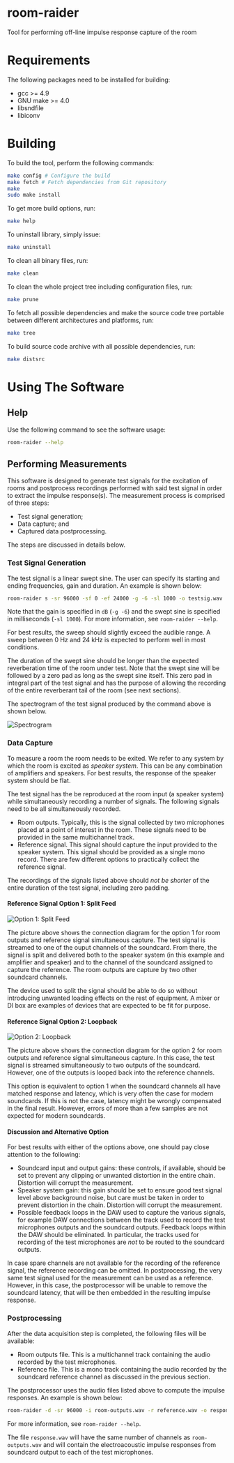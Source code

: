 # room-raider
Tool for performing off-line impulse response capture of the room

Requirements
======

The following packages need to be installed for building:

* gcc >= 4.9
* GNU make >= 4.0
* libsndfile
* libiconv

Building
======

To build the tool, perform the following commands:

```bash
make config # Configure the build
make fetch # Fetch dependencies from Git repository
make
sudo make install
```

To get more build options, run:

```bash
make help
```

To uninstall library, simply issue:

```bash
make uninstall
```

To clean all binary files, run:

```bash
make clean
```

To clean the whole project tree including configuration files, run:

```bash
make prune
```

To fetch all possible dependencies and make the source code tree portable between
different architectures and platforms, run:

```bash
make tree
```

To build source code archive with all possible dependencies, run:

```bash
make distsrc
```

Using The Software
======

## Help

Use the following command to see the software usage:

```bash
room-raider --help
```

## Performing Measurements

This software is designed to generate test signals for the excitation of rooms and postprocess recordings performed with said test signal in order to extract the impulse response(s). The measurement process is comprised of three steps:

* Test signal generation;
* Data capture; and
* Captured data postprocessing.

The steps are discussed in details below.

### Test Signal Generation

The test signal is a linear swept sine. The user can specify its starting and ending frequencies, gain and duration. An example is shown below:

```bash
room-raider s -sr 96000 -sf 0 -ef 24000 -g -6 -sl 1000 -o testsig.wav
```

Note that the gain is specified in `dB` (`-g -6`) and the swept sine is specified in milliseconds (`-sl 1000`). For more information, see `room-raider --help`.

For best results, the sweep should slightly exceed the audible range. A sweep between 0 Hz and 24 kHz is expected to perform well in most conditions.

The duration of the swept sine should be longer than the expected reverberation time of the room under test. Note that the swept sine will be followed by a zero pad as long as the swept sine itself. This zero pad in integral part of the test signal and has the purpose of allowing the recording of the entire reverberant tail of the room (see next sections).

The spectrogram of the test signal produced by the command above is shown below.

![Spectrogram](res/pics/spectrogram.png)

### Data Capture

To measure a room the room needs to be exited. We refer to any system by which the room is excited as _speaker system_. This can be any combination of amplifiers and speakers. For best results, the response of the speaker system should be flat.

The test signal has the be reproduced at the room input (a speaker system) while simultaneously recording a number of signals. The following signals need to be all simultaneously recorded.

* Room outputs. Typically, this is the signal collected by two microphones placed at a point of interest in the room. These signals need to be provided in the same multichannel track.
* Reference signal. This signal should capture the input provided to the speaker system. This signal should be provided as a single mono record. There are few different options to practically collect the reference signal.

The recordings of the signals listed above should *not be shorter* of the entire duration of the test signal, including zero padding.

#### Reference Signal Option 1: Split Feed

![Option 1: Split Feed](res/pics/option-1.png)

The picture above shows the connection diagram for the option 1 for room outputs and reference signal simultaneous capture. The test signal is streamed to one of the ouput channels of the soundcard. From there, the signal is split and delivered both to the speaker system (in this example and amplifier and speaker) and to the channel of the soundcard assigned to capture the reference. The room outputs are capture by two other soundcard channels.

The device used to split the signal should be able to do so without introducing unwanted loading effects on the rest of equipment. A mixer or DI box are examples of devices that are expected to be fit for purpose.

#### Reference Signal Option 2: Loopback

![Option 2: Loopback](res/pics/option-2.png)

The picture above shows the connection diagram for the option 2 for room outputs and reference signal simultaneous capture. In this case, the test signal is streamed simultaneously to two outputs of the soundcard. However, one of the outputs is looped back into the reference channels.

This option is equivalent to option 1 when the soundcard channels all have matched response and latency, which is very often the case for modern soundcards. If this is not the case, latency might be wrongly compensated in the final result. However, errors of more than a few samples are not expected for modern soundcards.

#### Discussion and Alternative Option

For best results with either of the options above, one should pay close attention to the following:

* Soundcard input and output gains: these controls, if available, should be set to prevent any clipping or unwanted distortion in the entire chain. Distortion will corrupt the measurement.
* Speaker system gain: this gain should be set to ensure good test signal level above background noise, but care must be taken in order to prevent distortion in the chain. Distortion will corrupt the measurement.
* Possible feedback loops in the DAW used to capture the various signals, for example DAW connections between the track used to record the test microphones outputs and the soundcard outputs. Feedback loops within the DAW should be eliminated. In particular, the tracks used for recording of the test microphones are *not* to be routed to the soundcard outputs.

In case spare channels are not available for the recording of the reference signal, the reference recording can be omitted. In postprocessing, the very same test signal used for the measurement can be used as a reference. However, in this case, the postprocessor will be unable to remove the soundcard latency, that will be then embedded in the resulting impulse response.

### Postprocessing

After the data acquisition step is completed, the following files will be available:

* Room outputs file. This is a multichannel track containing the audio recorded by the test microphones.
* Reference file. This is a mono track containing the audio recorded by the soundcard reference channel as discussed in the previous section.

The postprocessor uses the audio files listed above to compute the impulse responses. An example is shown below:

```bash
room-raider -d -sr 96000 -i room-outputs.wav -r reference.wav -o response.wav
```

For more information, see `room-raider --help`.

The file `response.wav` will have the same number of channels as `room-outputs.wav` and will contain the electroacoustic impulse responses from soundcard output to each of the test microphones.

